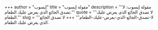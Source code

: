 +++
author = "إيسوب"
title = "مقولة إيسوب"
description = '''مقولة إيسوب: لا تصدق الجائع الذي يعرض عليك الطعام.'''
quote = '''لا تصدق الجائع الذي يعرض عليك الطعام.'''
slug = '''لا-تصدق-الجائع-الذي-يعرض-عليك-الطعام'''
+++
لا تصدق الجائع الذي يعرض عليك الطعام.
